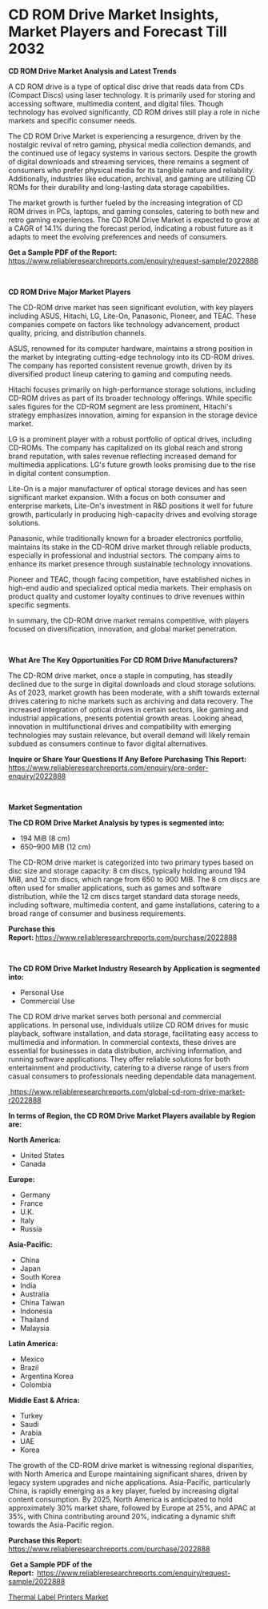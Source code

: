 <p><h1>CD ROM Drive Market Insights, Market Players and Forecast Till 2032</h1></p><p><strong>CD ROM Drive Market Analysis and Latest Trends</strong></p>
<p><p>A CD ROM drive is a type of optical disc drive that reads data from CDs (Compact Discs) using laser technology. It is primarily used for storing and accessing software, multimedia content, and digital files. Though technology has evolved significantly, CD ROM drives still play a role in niche markets and specific consumer needs.</p><p>The CD ROM Drive Market is experiencing a resurgence, driven by the nostalgic revival of retro gaming, physical media collection demands, and the continued use of legacy systems in various sectors. Despite the growth of digital downloads and streaming services, there remains a segment of consumers who prefer physical media for its tangible nature and reliability. Additionally, industries like education, archival, and gaming are utilizing CD ROMs for their durability and long-lasting data storage capabilities.</p><p>The market growth is further fueled by the increasing integration of CD ROM drives in PCs, laptops, and gaming consoles, catering to both new and retro gaming experiences. The CD ROM Drive Market is expected to grow at a CAGR of 14.1% during the forecast period, indicating a robust future as it adapts to meet the evolving preferences and needs of consumers.</p></p>
<p><strong>Get a Sample PDF of the Report:&nbsp;</strong> <a href="https://www.reliableresearchreports.com/enquiry/request-sample/2022888?utm_campaign=3573&utm_medium=2&utm_source=Github&utm_content=ia&utm_term=06042025&utm_id=cd-rom-drive">https://www.reliableresearchreports.com/enquiry/request-sample/2022888</a></p>
<p>&nbsp;</p>
<p><strong>CD ROM Drive Major Market Players</strong></p>
<p><p>The CD-ROM drive market has seen significant evolution, with key players including ASUS, Hitachi, LG, Lite-On, Panasonic, Pioneer, and TEAC. These companies compete on factors like technology advancement, product quality, pricing, and distribution channels.</p><p>ASUS, renowned for its computer hardware, maintains a strong position in the market by integrating cutting-edge technology into its CD-ROM drives. The company has reported consistent revenue growth, driven by its diversified product lineup catering to gaming and computing needs.</p><p>Hitachi focuses primarily on high-performance storage solutions, including CD-ROM drives as part of its broader technology offerings. While specific sales figures for the CD-ROM segment are less prominent, Hitachi's strategy emphasizes innovation, aiming for expansion in the storage device market.</p><p>LG is a prominent player with a robust portfolio of optical drives, including CD-ROMs. The company has capitalized on its global reach and strong brand reputation, with sales revenue reflecting increased demand for multimedia applications. LG's future growth looks promising due to the rise in digital content consumption.</p><p>Lite-On is a major manufacturer of optical storage devices and has seen significant market expansion. With a focus on both consumer and enterprise markets, Lite-On's investment in R&D positions it well for future growth, particularly in producing high-capacity drives and evolving storage solutions.</p><p>Panasonic, while traditionally known for a broader electronics portfolio, maintains its stake in the CD-ROM drive market through reliable products, especially in professional and industrial sectors. The company aims to enhance its market presence through sustainable technology innovations.</p><p>Pioneer and TEAC, though facing competition, have established niches in high-end audio and specialized optical media markets. Their emphasis on product quality and customer loyalty continues to drive revenues within specific segments.</p><p>In summary, the CD-ROM drive market remains competitive, with players focused on diversification, innovation, and global market penetration.</p></p>
<p>&nbsp;</p>
<p><strong>What Are The Key Opportunities For CD ROM Drive Manufacturers?</strong></p>
<p><p>The CD-ROM drive market, once a staple in computing, has steadily declined due to the surge in digital downloads and cloud storage solutions. As of 2023, market growth has been moderate, with a shift towards external drives catering to niche markets such as archiving and data recovery. The increased integration of optical drives in certain sectors, like gaming and industrial applications, presents potential growth areas. Looking ahead, innovation in multifunctional drives and compatibility with emerging technologies may sustain relevance, but overall demand will likely remain subdued as consumers continue to favor digital alternatives.</p></p>
<p><strong>Inquire or Share Your Questions If Any Before Purchasing This Report:</strong> <a href="https://www.reliableresearchreports.com/enquiry/pre-order-enquiry/2022888?utm_campaign=3573&utm_medium=2&utm_source=Github&utm_content=ia&utm_term=06042025&utm_id=cd-rom-drive">https://www.reliableresearchreports.com/enquiry/pre-order-enquiry/2022888</a></p>
<p>&nbsp;</p>
<p><strong>Market Segmentation</strong></p>
<p><strong>The CD ROM Drive Market Analysis by types is segmented into:</strong></p>
<p><ul><li>194 MiB (8 cm)</li><li>650–900 MiB (12 cm)</li></ul></p>
<p><p>The CD-ROM drive market is categorized into two primary types based on disc size and storage capacity: 8 cm discs, typically holding around 194 MiB, and 12 cm discs, which range from 650 to 900 MiB. The 8 cm discs are often used for smaller applications, such as games and software distribution, while the 12 cm discs target standard data storage needs, including software, multimedia content, and game installations, catering to a broad range of consumer and business requirements.</p></p>
<p><strong>Purchase this Report:&nbsp;</strong><a href="https://www.reliableresearchreports.com/purchase/2022888?utm_campaign=3573&utm_medium=2&utm_source=Github&utm_content=ia&utm_term=06042025&utm_id=cd-rom-drive">https://www.reliableresearchreports.com/purchase/2022888</a></p>
<p>&nbsp;</p>
<p><strong>The CD ROM Drive Market Industry Research by Application is segmented into:</strong></p>
<p><ul><li>Personal Use</li><li>Commercial Use</li></ul></p>
<p><p>The CD ROM drive market serves both personal and commercial applications. In personal use, individuals utilize CD ROM drives for music playback, software installation, and data storage, facilitating easy access to multimedia and information. In commercial contexts, these drives are essential for businesses in data distribution, archiving information, and running software applications. They offer reliable solutions for both entertainment and productivity, catering to a diverse range of users from casual consumers to professionals needing dependable data management.</p></p>
<p><a href="https://www.reliableresearchreports.com/global-cd-rom-drive-market-r2022888?utm_campaign=3573&utm_medium=2&utm_source=Github&utm_content=ia&utm_term=06042025&utm_id=cd-rom-drive">&nbsp;https://www.reliableresearchreports.com/global-cd-rom-drive-market-r2022888</a></p>
<p><strong>In terms of Region, the CD ROM Drive Market Players available by Region are:</strong></p>
<p>
    <p> <strong> North America: </strong>
        <ul>
            <li>United States</li>
            <li>Canada</li>
        </ul>
        </p> 
    <p> <strong> Europe: </strong>
        <ul>
            <li>Germany</li>
            <li>France</li>
            <li>U.K.</li>
            <li>Italy</li>
            <li>Russia</li>
        </ul>
        </p> 
    <p> <strong> Asia-Pacific: </strong>
        <ul>
            <li>China</li>
            <li>Japan</li>
            <li>South Korea</li>
            <li>India</li>
            <li>Australia</li>
            <li>China Taiwan</li>
            <li>Indonesia</li>
            <li>Thailand</li>
            <li>Malaysia</li>
        </ul>
        </p> 
    <p> <strong> Latin America: </strong>
        <ul>
            <li>Mexico</li>
            <li>Brazil</li>
            <li>Argentina Korea</li>
            <li>Colombia</li>
        </ul>
        </p> 
    <p> <strong> Middle East & Africa: </strong>
        <ul>
            <li>Turkey</li>
            <li>Saudi</li>
            <li>Arabia</li>
            <li>UAE</li>
            <li>Korea</li>
        </ul>
    </p>
    </p>
<p><p>The growth of the CD-ROM drive market is witnessing regional disparities, with North America and Europe maintaining significant shares, driven by legacy system upgrades and niche applications. Asia-Pacific, particularly China, is rapidly emerging as a key player, fueled by increasing digital content consumption. By 2025, North America is anticipated to hold approximately 30% market share, followed by Europe at 25%, and APAC at 35%, with China contributing around 20%, indicating a dynamic shift towards the Asia-Pacific region.</p></p>
<p><strong>Purchase this Report: </strong><a href="https://www.reliableresearchreports.com/purchase/2022888?utm_campaign=3573&utm_medium=2&utm_source=Github&utm_content=ia&utm_term=06042025&utm_id=cd-rom-drive">https://www.reliableresearchreports.com/purchase/2022888</a></p>
<p>&nbsp;<strong>Get a Sample PDF of the Report:&nbsp;&nbsp;</strong><a href="https://www.reliableresearchreports.com/enquiry/request-sample/2022888?utm_campaign=3573&utm_medium=2&utm_source=Github&utm_content=ia&utm_term=06042025&utm_id=cd-rom-drive">https://www.reliableresearchreports.com/enquiry/request-sample/2022888</a></p>
<p><strong></strong></p>
<p><p><a href="https://github.com/anesimazikpd/Market-Research-Report-List-1/blob/main/thermal-label-printers-market.md?utm_campaign=3573&utm_medium=2&utm_source=Github&utm_content=ia&utm_term=06042025&utm_id=cd-rom-drive">Thermal Label Printers Market</a></p></p>